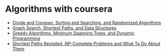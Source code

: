 # Algorithms with coursera

* [Divide and Conquer, Sorting and Searching, and Randomized Algorithms]()
* [Graph Search, Shortest Paths, and Data Structures]()
* [Greedy Algorithms, Minimum Spanning Trees, and Dynamic Programming]()
* [Shortest Paths Revisited, NP-Complete Problems and What To Do About Them]()

